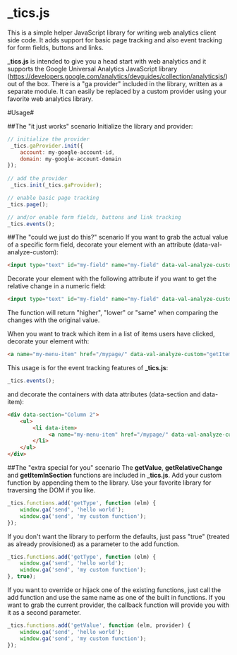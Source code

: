 _tics.js
========

This is a simple helper JavaScript library for writing web analytics client side code. It adds support for basic page tracking and also event tracking for form fields, buttons and links.

**_tics.js** is intended to give you a head start with web analytics and it supports the Google Universal Analytics JavaScript library (https://developers.google.com/analytics/devguides/collection/analyticsjs/) out of the box. There is a "ga provider" included in the library, written as a separate module. It can easily be replaced by a custom provider using your favorite web analytics library.

#Usage#

##The "it just works" scenario
Initialize the library and provider:

```javascript
// initialize the provider
 _tics.gaProvider.init({
    account: my-google-account-id,
    domain: my-google-account-domain
});
    
// add the provider       
 _tics.init(_tics.gaProvider);

// enable basic page tracking
_tics.page();

// and/or enable form fields, buttons and link tracking
_tics.events();
```

##The "could we just do this?" scenario
If you want to grab the actual value of a specific form field, decorate your element with an attribute (data-val-analyze-custom):
```html
<input type="text" id="my-field" name="my-field" data-val-analyze-custom="getValue" />
```

Decorate your element with the following attribute if you want to get the relative change in a numeric field:
```html
<input type="text" id="my-field" name="my-field" data-val-analyze-custom="getRelativeChange" data-val-original-value="100" />
```

The function will return "higher", "lower" or "same" when comparing the changes with the original value.

When you want to track which item in a list of items users have clicked, decorate your element with:
```html
<a name="my-menu-item" href="/mypage/" data-val-analyze-custom="getItemInSection">Item 1</a>
```

This usage is for the event tracking features of **_tics.js**:
```javascript
_tics.events();
```

and decorate the containers with data attributes (data-section and data-item):
```html
<div data-section="Column 2">
    <ul>
        <li data-item>
             <a name="my-menu-item" href="/mypage/" data-val-analyze-custom="getItemInSection">Item 1</a>
        </li>
    </ul>
</div>
```

##The "extra special for you" scenario
The **getValue**, **getRelativeChange** and **getItemInSection** functions are included in **_tics.js**. Add your custom function by appending them to the library. Use your favorite library for traversing the DOM if you like.

```javascript
_tics.functions.add('getType', function (elm) {
	window.ga('send', 'hello world');
	window.ga('send', 'my custom function');
});
```

If you don't want the library to perform the defaults, just pass "true" (treated as already provisioned) as a parameter to the add function. 

```javascript
_tics.functions.add('getType', function (elm) {
    window.ga('send', 'hello world');
    window.ga('send', 'my custom function');
}, true);
```

If you want to override or hijack one of the existing functions, just call the add function and use the same name as one of the built in functions. If you want to grab the current provider, the callback function will provide you with it as a second parameter.

```javascript
_tics.functions.add('getValue', function (elm, provider) {
    window.ga('send', 'hello world');
    window.ga('send', 'my custom function');
});
```